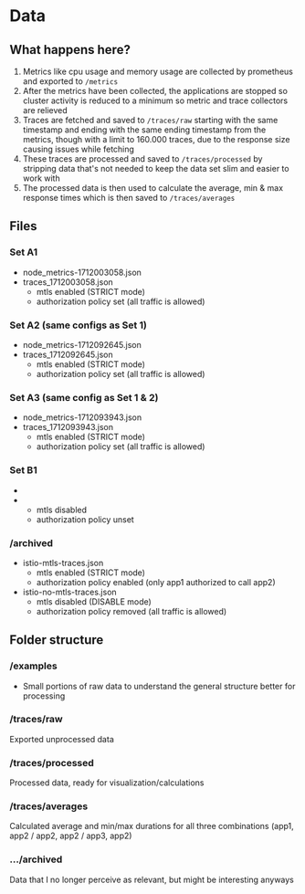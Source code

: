 # Data

## What happens here?

1. Metrics like cpu usage and memory usage are collected by prometheus and exported to `/metrics`
2. After the metrics have been collected, the applications are stopped so cluster activity is reduced to a minimum so metric and trace collectors are relieved
3. Traces are fetched and saved to `/traces/raw` starting with the same timestamp and ending with the same ending timestamp from the metrics, though with a limit to 160.000 traces, due to the response size causing issues while fetching
4. These traces are processed and saved to `/traces/processed` by stripping data that's not needed to keep the data set slim and easier to work with
5. The processed data is then used to calculate the average, min & max response times which is then saved to `/traces/averages`

## Files

### Set A1

* node_metrics-1712003058.json
* traces_1712003058.json
  * mtls enabled (STRICT mode)
  * authorization policy set (all traffic is allowed)

### Set A2 (same configs as Set 1)

* node_metrics-1712092645.json
* traces_1712092645.json
  * mtls enabled (STRICT mode)
  * authorization policy set (all traffic is allowed)

### Set A3 (same config as Set 1 & 2)

* node_metrics-1712093943.json
* traces_1712093943.json
  * mtls enabled (STRICT mode)
  * authorization policy set (all traffic is allowed)

### Set B1

*
*
  * mtls disabled
  * authorization policy unset

### /archived

* istio-mtls-traces.json
  * mtls enabled (STRICT mode)
  * authorization policy enabled (only app1 authorized to call app2)
* istio-no-mtls-traces.json
  * mtls disabled (DISABLE mode)
  * authorization policy removed (all traffic is allowed)

## Folder structure

### /examples

* Small portions of raw data to understand the general structure better for processing

### /traces/raw

Exported unprocessed data

### /traces/processed

Processed data, ready for visualization/calculations

### /traces/averages

Calculated average and min/max durations for all three combinations (app1, app2 / app2, app2 / app3, app2)

### .../archived

Data that I no longer perceive as relevant, but might be interesting anyways
